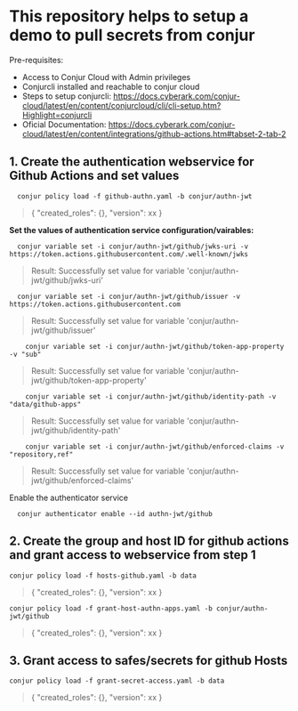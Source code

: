 # **This repository helps to setup a demo to pull secrets from conjur**

Pre-requisites:
- Access to Conjur Cloud with Admin privileges
- Conjurcli installed and reachable to conjur cloud
- Steps to setup conjurcli: https://docs.cyberark.com/conjur-cloud/latest/en/content/conjurcloud/cli/cli-setup.htm?Highlight=conjurcli
- Oficial Documentation: https://docs.cyberark.com/conjur-cloud/latest/en/content/integrations/github-actions.htm#tabset-2-tab-2

## **1. Create the authentication webservice for Github Actions and set values**

      conjur policy load -f github-authn.yaml -b conjur/authn-jwt
        
  >{ "created_roles": {}, "version": xx }

**Set the values of authentication service configuration/vairables:**

      conjur variable set -i conjur/authn-jwt/github/jwks-uri -v https://token.actions.githubusercontent.com/.well-known/jwks
  
  >Result: Successfully set value for variable 'conjur/authn-jwt/github/jwks-uri'
  
      conjur variable set -i conjur/authn-jwt/github/issuer -v https://token.actions.githubusercontent.com
  
  >Result: Successfully set value for variable 'conjur/authn-jwt/github/issuer'
  
        conjur variable set -i conjur/authn-jwt/github/token-app-property -v "sub"
  
  >Result: Successfully set value for variable 'conjur/authn-jwt/github/token-app-property'
  
        conjur variable set -i conjur/authn-jwt/github/identity-path -v "data/github-apps"
  
  >Result: Successfully set value for variable 'conjur/authn-jwt/github/identity-path'
  
        conjur variable set -i conjur/authn-jwt/github/enforced-claims -v "repository,ref"
  
  >Result: Successfully set value for variable 'conjur/authn-jwt/github/enforced-claims'

Enable the authenticator service

      conjur authenticator enable --id authn-jwt/github

## **2. Create the group and host ID for github actions and grant access to webservice from step 1**

```conjur policy load -f hosts-github.yaml -b data```

>{ "created_roles": {}, "version": xx }

```conjur policy load -f grant-host-authn-apps.yaml -b conjur/authn-jwt/github```

>{ "created_roles": {}, "version": xx }

## **3. Grant access to safes/secrets for github Hosts**

```conjur policy load -f grant-secret-access.yaml -b data```

>{ "created_roles": {}, "version": xx }
